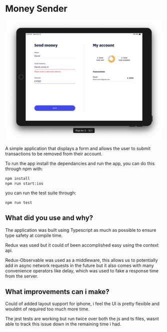Money Sender
==========================

![Example](example.png)

A simple application that displays a form and allows the user to submit transactions to be removed from their account.

To run the app install the dependancies and run the app, you can do this through npm with:

```
npm install
npm run start:ios
```

you can run the test suite through:

```
npm run test
```

## What did you use and why?

The application was built using Typescript as much as possible to ensure type safety at compile time.

Redux was used but it could of been accomplished easy using the context api.

Redux-Observable was used as a middleware, this allows us to potentially add in async network requests in the future but it also comes with many convenience operators like delay, which was used to fake a response time from the server.


## What improvements can i make?

Could of added layout support for iphone, i feel the UI is pretty flexible and wouldnt of required too much more time.

The jest tests are working but run twice over both the js and ts files, wasnt able to track this issue down in the remaining time i had.

